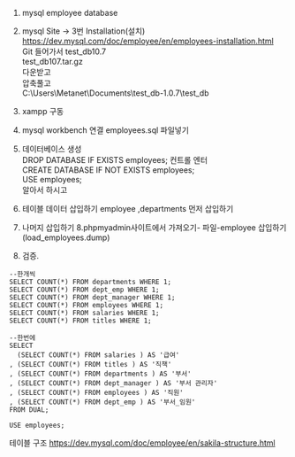 1. mysql employee database

2. mysql Site -> 3번 Installation(설치)  
   https://dev.mysql.com/doc/employee/en/employees-installation.html  
   Git 들어가서 test_db10.7  
   test_db107.tar.gz  
   다운받고  
   압축풀고  
   C:\Users\Metanet\Documents\test_db-1.0.7\test_db  

3. xampp 구동
4. mysql workbench 연결
	employees.sql 파일넣기
5. 데이터베이스 생성  
   DROP DATABASE IF EXISTS employees; 컨트롤 엔터  
   CREATE DATABASE IF NOT EXISTS employees;  
   USE employees;  
   알아서 하시고  

6. 테이블 데이터 삽입하기
   employee ,departments 먼저 삽입하기
7. 나머지 삽입하기
8.phpmyadmin사이트에서 가져오기- 파일-employee 삽입하기(load_employees.dump)

9. 검증.
```
--한개씩
SELECT COUNT(*) FROM departments WHERE 1;
SELECT COUNT(*) FROM dept_emp WHERE 1;
SELECT COUNT(*) FROM dept_manager WHERE 1;
SELECT COUNT(*) FROM employees WHERE 1;
SELECT COUNT(*) FROM salaries WHERE 1;
SELECT COUNT(*) FROM titles WHERE 1;

--한번에
SELECT 
  (SELECT COUNT(*) FROM salaries ) AS '급여'
, (SELECT COUNT(*) FROM titles ) AS '직책'
, (SELECT COUNT(*) FROM departments ) AS '부서'
, (SELECT COUNT(*) FROM dept_manager ) AS '부서 관리자'
, (SELECT COUNT(*) FROM employees ) AS '직원'
, (SELECT COUNT(*) FROM dept_emp ) AS '부서_임원'
FROM DUAL;

USE employees; 
```


테이블 구조
https://dev.mysql.com/doc/employee/en/sakila-structure.html
